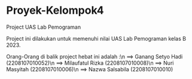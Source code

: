 # Proyek-Kelompok4
Project UAS Lab Pemograman

Project ini dilakukan untuk memenuhi nilai UAS Lab Pemograman kelas B 2023.

Orang-Orang di balik project hebat ini adalah :\n
==> Ganang Setyo Hadi (2208107010052)\n
==> Milaufatul Rizka  (2208107010008)\n
==> Nuri Masyitah     (2208107010006)\n
==> Nazwa Salsabila   (2208107010010)
